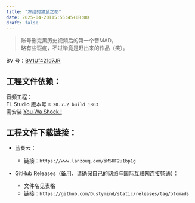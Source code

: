 ```yaml
---
title: "冻结的猫鼠之都"
date: 2025-04-20T15:55:45+08:00
draft: false
---
```


> 账号删完黑历史视频后的第一个音MAD，  
> 略有些瑕疵，不过毕竟是赶出来的作品（笑）。

BV 号：[BV1Uf421d7JR](https://www.bilibili.com/video/BV1Uf421d7JR/)

## 工程文件依赖：
音频工程：  
FL Studio 版本号 ≥ `20.7.2 build 1863`   
需安装 [You Wa Shock !](https://otomad.wiki/You_Wa_Shock_!)

## 工程文件下载链接：  

- 蓝奏云：
    - 链接：`https://www.lanzouq.com/iM5HF2u1bp1g`

- GitHub Releases（备用，请确保自己的网络与国际互联网连接畅通）：  
    - 文件名见表格
    - 链接：`https://github.com/Dustymind/static/releases/tag/otomads`
